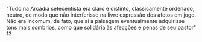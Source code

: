 "Tudo na Arcádia setecentista era claro e distinto, classicamente ordenado, neutro, de modo que não interferisse na livre expressão dos afetos em jogo. Não era incomum, de fato, que aí a paisagem eventualmente adquirisse tons mais sombrios, como que solidária às afecções e penas de seu pastor" 13
